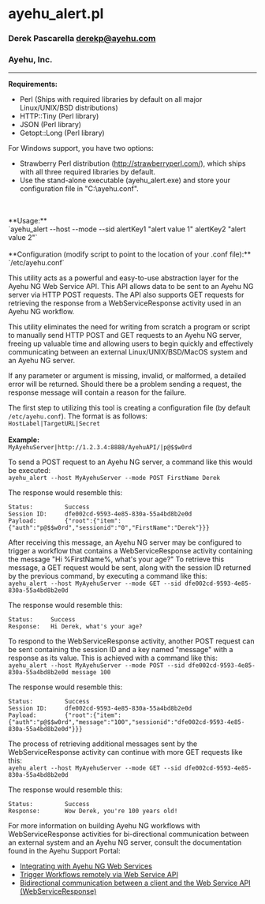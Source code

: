 # ayehu_alert.pl
### Derek Pascarella <derekp@ayehu.com>
### Ayehu, Inc.
---

**Requirements:**
* Perl (Ships with required libraries by default on all major Linux/UNIX/BSD distributions)
* HTTP::Tiny (Perl library)
* JSON (Perl library)
* Getopt::Long (Perl library)

For Windows support, you have two options:
<br>
<ul>
  <li>Strawberry Perl distribution (<a href="http://strawberryperl.com/">http://strawberryperl.com/</a>), which ships with all three required libraries by default.</li>
  <li>Use the stand-alone executable (ayehu_alert.exe) and store your configuration file in "C:\ayehu.conf".</li>
</ul>
<br><br>
**Usage:**
<br>
`ayehu_alert --host <LABEL> --mode <GET/POST> --sid <SESSION_ID> alertKey1 "alert value 1" alertKey2 "alert value 2"`
<br><br>
**Configuration (modify script to point to the location of your .conf file):**
<br>
`/etc/ayehu.conf`

This utility acts as a powerful and easy-to-use abstraction layer for the Ayehu NG Web Service API. This API allows data to
be sent to an Ayehu NG server via HTTP POST requests. The API also supports GET requests for retrieving the response from a
WebServiceResponse activity used in an Ayehu NG workflow.

This utility eliminates the need for writing from scratch a program or script to manually send HTTP POST and GET requests
to an Ayehu NG server, freeing up valuable time and allowing users to begin quickly and effectively communicating between
an external Linux/UNIX/BSD/MacOS system and an Ayehu NG server.

If any parameter or argument is missing, invalid, or malformed, a detailed error will be returned. Should there be a
problem sending a request, the response message will contain a reason for the failure.

The first step to utilizing this tool is creating a configuration file (by default `/etc/ayehu.conf`). The format is as
follows:
<br>
`HostLabel|TargetURL|Secret`
<br><br>
**Example:**
<br>
`MyAyehuServer|http://1.2.3.4:8888/AyehuAPI/|p@$$w0rd`

To send a POST request to an Ayehu NG server, a command like this would be executed:
<br>
`ayehu_alert --host MyAyehuServer --mode POST FirstName Derek`

The response would resemble this:
<br>
```
Status:         Success
Session ID:     dfe002cd-9593-4e85-830a-55a4bd8b2e0d
Payload:        {"root":{"item":{"auth":"p@$$w0rd","sessionid":"0","FirstName":"Derek"}}}
```

After receiving this message, an Ayehu NG server may be configured to trigger a workflow that contains a WebServiceResponse
activity containing the message "Hi %FirstName%, what's your age?" To retrieve this message, a GET request would be sent,
along with the session ID returned by the previous command, by executing a command like this:
<br>
`ayehu_alert --host MyAyehuServer --mode GET --sid dfe002cd-9593-4e85-830a-55a4bd8b2e0d`

The response would resemble this:
<br>
```
Status:     Success
Response:   Hi Derek, what's your age?
```

To respond to the WebServiceResponse activity, another POST request can be sent containing the session ID and a key named
"message" with a response as its value. This is achieved with a command like this:
<br>
`ayehu_alert --host MyAyehuServer --mode POST --sid dfe002cd-9593-4e85-830a-55a4bd8b2e0d message 100`

The response would resemble this:
<br>
```
Status:         Success
Session ID:     dfe002cd-9593-4e85-830a-55a4bd8b2e0d
Payload:        {"root":{"item":{"auth":"p@$$w0rd","message":"100","sessionid":"dfe002cd-9593-4e85-830a-55a4bd8b2e0d"}}}
```

The process of retrieving additional messages sent by the WebServiceResponse activity can continue with more GET requests
like this:
<br>
`ayehu_alert --host MyAyehuServer --mode GET --sid dfe002cd-9593-4e85-830a-55a4bd8b2e0d`

The response would resemble this:
<br>
```
Status:         Success
Response:       Wow Derek, you're 100 years old!
```

For more information on building Ayehu NG workflows with WebServiceResponse activities for bi-directional communication
between an external system and an Ayehu NG server, consult the documentation found in the Ayehu Support Portal:
* [Integrating with Ayehu NG Web Services](https://support.ayehu.com/hc/en-us/articles/360014152193-Integrating-with-Ayehu-NG-Web-Services)
* [Trigger Workflows remotely via Web Service API](https://support.ayehu.com/hc/en-us/articles/360034892433-Trigger-Workflows-remotely-via-Web-Service-API)
* [Bidirectional communication between a client and the Web Service API (WebServiceResponse)](https://support.ayehu.com/hc/en-us/articles/360037302894-Bidirectional-communication-between-a-client-and-the-Web-Service-API-WebServiceResponse-)
